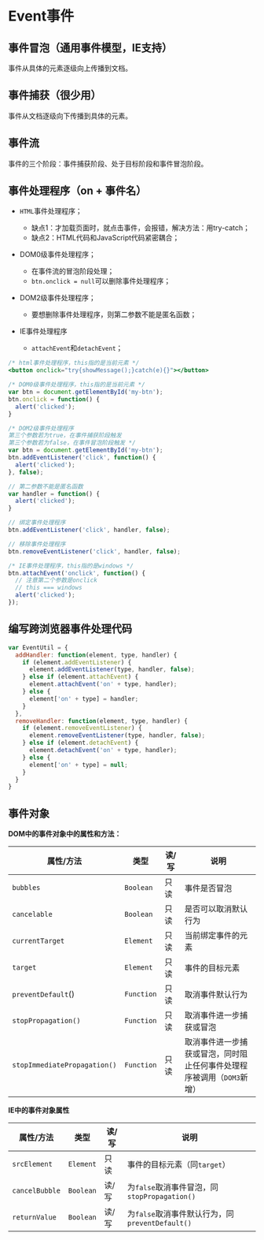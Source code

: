 # Event事件

## 事件冒泡（通用事件模型，IE支持）

事件从具体的元素逐级向上传播到文档。

## 事件捕获（很少用）

事件从文档逐级向下传播到具体的元素。

## 事件流

事件的三个阶段：事件捕获阶段、处于目标阶段和事件冒泡阶段。

## 事件处理程序（on + 事件名）
* `HTML`事件处理程序；
  * 缺点1：才加载页面时，就点击事件，会报错，解决方法：用try-catch；
  * 缺点2：HTML代码和JavaScript代码紧密耦合；

* DOM0级事件处理程序；
  * 在事件流的冒泡阶段处理；
  * `btn.onclick = null`可以删除事件处理程序；

* DOM2级事件处理程序；
  * 要想删除事件处理程序，则第二参数不能是匿名函数；

* IE事件处理程序
  * `attachEvent`和`detachEvent`；

```jsx
/* html事件处理程序，this指的是当前元素 */
<button onclick="try{showMessage();}catch(e){}"></button>

/* DOM0级事件处理程序，this指的是当前元素 */
var btn = document.getElementById('my-btn');
btn.onclick = function() {
  alert('clicked');
}

/* DOM2级事件处理程序
第三个参数若为true，在事件捕获阶段触发
第三个参数若为false，在事件冒泡阶段触发 */
var btn = document.getElementById('my-btn');
btn.addEventListener('click', function() {
  alert('clicked');
}, false);

// 第二参数不能是匿名函数
var handler = function() {
  alert('clicked');
}

// 绑定事件处理程序
btn.addEventListener('click', handler, false);

// 移除事件处理程序
btn.removeEventListener('click', handler, false);

/* IE事件处理程序，this指的是windows */
btn.attachEvent('onclick', function() {
  // 注意第二个参数是onclick
  // this === windows
  alert('clicked');
});
```

## 编写跨浏览器事件处理代码

```javascript
var EventUtil = {
  addHandler: function(element, type, handler) {
    if (element.addEventListener) {
      element.addEventListener(type, handler, false);
    } else if (element.attachEvent) {
      element.attachEvent('on' + type, handler);
    } else {
      element['on' + type] = handler;
    }
  },
  removeHandler: function(element, type, handler) {
    if (element.removeEventListener) {
      element.removeEventListener(type, handler, false);
    } else if (element.detachEvent) {
      element.detachEvent('on' + type, handler);
    } else {
      element['on' + type] = null;
    }
  }
}
```

## 事件对象

**DOM中的事件对象中的属性和方法：**

| 属性/方法 | 类型 | 读/写 | 说明 | 
|----------|------|------|------|
| `bubbles`                    | `Boolean` | 只读 | 事件是否冒泡 |
| `cancelable`                 | `Boolean` | 只读 | 是否可以取消默认行为 |
| `currentTarget`              | `Element` | 只读 | 当前绑定事件的元素 |
| `target`                     | `Element` | 只读 | 事件的目标元素 |
| `preventDefault`()           | `Function` | 只读 | 取消事件默认行为 |
| `stopPropagation() `         | `Function` | 只读 | 取消事件进一步捕获或冒泡 |
| `stopImmediatePropagation()` | `Function` | 只读 | 取消事件进一步捕获或冒泡，同时阻止任何事件处理程序被调用（`DOM3`新增）

**IE中的事件对象属性**

| 属性/方法 | 类型 | 读/写 | 说明 | 
|----------|------|------|------|
| `srcElement`   | `Element` | 只读 | 事件的目标元素（同`target`） |
| `cancelBubble` | `Boolean` | 读/写 | 为`false`取消事件冒泡，同`stopPropagation()` |
| `returnValue`  | `Boolean` | 读/写 | 为`false`取消事件默认行为，同`preventDefault()` |

